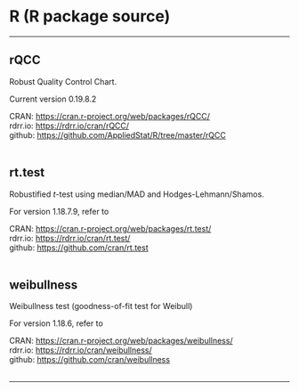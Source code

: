 # R (R package source)

---
## rQCC 
Robust Quality Control Chart. <br />

Current version 0.19.8.2

CRAN: <https://cran.r-project.org/web/packages/rQCC/> <br />
rdrr.io: <https://rdrr.io/cran/rQCC/>  <br />
github: <https://github.com/AppliedStat/R/tree/master/rQCC>    <br /> <br />

## rt.test 
Robustified *t*-test using median/MAD and Hodges-Lehmann/Shamos.<br />  
   
For version 1.18.7.9, refer to <br /> 

CRAN: <https://cran.r-project.org/web/packages/rt.test/> <br />
rdrr.io: <https://rdrr.io/cran/rt.test/>  <br />
github: <https://github.com/cran/rt.test>  <br /> <br />


## weibullness 
Weibullness test (goodness-of-fit test for Weibull)  <br /> 

For version 1.18.6, refer to <br /> 

CRAN: <https://cran.r-project.org/web/packages/weibullness/> <br />
rdrr.io: <https://rdrr.io/cran/weibullness/>  <br />
github: <https://github.com/cran/weibullness>  <br /><br />

---

